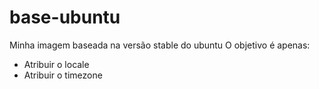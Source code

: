 # base-ubuntu
Minha imagem baseada na versão stable do ubuntu
O objetivo é apenas:
- Atribuir o locale
- Atribuir o timezone